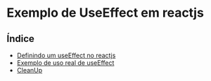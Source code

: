 # Exemplo de UseEffect em reactjs

## Índice

- [Definindo um useEffect no reactjs](https://github.com/Dirack/Estudos/tree/master/react/effects/definindo#definindo-um-useeffect-no-reactjs)
- [Exemplo de uso real de useEffect](https://github.com/Dirack/Estudos/tree/master/react/effects/exemplo_real#exemplo-de-uso-real-de-useeffect)
- [CleanUp](https://github.com/Dirack/Estudos/tree/master/react/effects/cleanup#cleanup)
